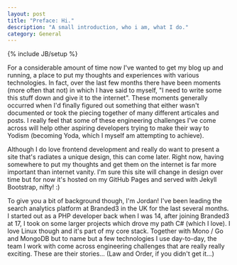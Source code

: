 ```yaml
---
layout: post
title: "Preface: Hi."
description: "A small introduction, who i am, what I do."
category: General
---
```

{% include JB/setup %}

For a considerable amount of time now I've wanted to get my blog up and running, a place to put my thoughts and experiences with various technologies. In fact, over the last few months there have been moments (more often that not) in which I have said to myself, "I need to write some this stuff down and give it to the internet". These moments generally occurred when I'd finally figured out something that either wasn't documented or took the piecing together of many different articales and posts. I really feel that some of these engineering challenges I've come across will help other aspiring developers trying to make their way to Yodism (becoming Yoda, which I myself am attempting to achieve).

Although I do love frontend development and really do want to present a site that's radiates a unique design, this can come later. Right now, having somewhere to put my thoughts and get them on the internet is far more important than internet vanity. I'm sure this site will change in design over time but for now it's hosted on my GitHub Pages and served with Jekyll Bootstrap, nifty! :)

To give you a bit of background though, I'm Jordan! I've been leading the search analytics platform at Branded3 in the UK for the last several months. I started out as a PHP developer back when I was 14, after joining Branded3 at 17, I took on some larger projects which drove my path C# (which I love). I love Linux though and it's part of my core stack. Together with Mono / Go and MongoDB but to name but a few technologies I use day-to-day, the team I work with come across engineering challenges that are really really exciting. These are their stories... (Law and Order, if you didn't get it...)
